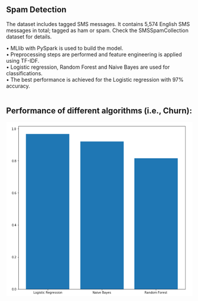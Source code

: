 ## Spam Detection

The dataset includes tagged SMS messages. It contains 5,574 English SMS messages in total; tagged as ham or spam. Check the SMSSpamCollection dataset for details.

• MLlib with PySpark is used to build the model. <br/>
• Preprocessing steps are performed and feature engineering is applied using TF-IDF.<br/>
• Logistic regression, Random Forest and Naive Bayes are used for classifications.<br/>
• The best performance is achieved for the Logistic regression with 97% accuracy.<br/>
<br/>
## Performance of different algorithms (i.e., Churn):
![](spamVsHam.PNG)








